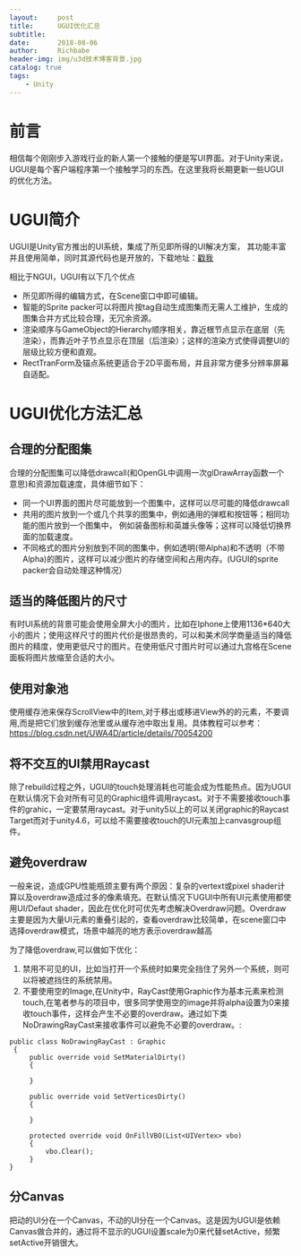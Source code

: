 ```yaml
---
layout:     post
title:      UGUI优化汇总
subtitle:   
date:       2018-08-06
author:     Richbabe
header-img: img/u3d技术博客背景.jpg
catalog: true
tags:
    - Unity
---
```

# 前言
相信每个刚刚步入游戏行业的新人第一个接触的便是写UI界面。对于Unity来说，UGUI是每个客户端程序第一个接触学习的东西。在这里我将长期更新一些UGUI的优化方法。

# UGUI简介
UGUI是Unity官方推出的UI系统，集成了所见即所得的UI解决方案， 其功能丰富并且使用简单，同时其源代码也是开放的，下载地址：[戳我](https://bitbucket.org/Unity-Technologies/ui/src)

相比于NGUI，UGUI有以下几个优点
*  所见即所得的编辑方式，在Scene窗口中即可编辑。
*  智能的Sprite packer可以将图片按tag自动生成图集而无需人工维护，生成的图集合并方式比较合理，无冗余资源。
*  渲染顺序与GameObject的Hierarchy顺序相关，靠近根节点显示在底层（先渲染），而靠近叶子节点显示在顶层（后渲染）；这样的渲染方式使得调整UI的层级比较方便和直观。 
*  RectTranForm及锚点系统更适合于2D平面布局，并且非常方便多分辨率屏幕自适配。

# UGUI优化方法汇总
## 合理的分配图集
合理的分配图集可以降低drawcall(和OpenGL中调用一次glDrawArray函数一个意思)和资源加载速度，具体细节如下：
* 同一个UI界面的图片尽可能放到一个图集中，这样可以尽可能的降低drawcall
* 共用的图片放到一个或几个共享的图集中，例如通用的弹框和按钮等；相同功能的图片放到一个图集中， 例如装备图标和英雄头像等；这样可以降低切换界面的加载速度。
* 不同格式的图片分别放到不同的图集中，例如透明(带Alpha)和不透明（不带Alpha)的图片，这样可以减少图片的存储空间和占用内存。(UGUI的sprite packer会自动处理这种情况） 

## 适当的降低图片的尺寸
有时UI系统的背景可能会使用全屏大小的图片，比如在Iphone上使用1136*640大小的图片；使用这样尺寸的图片代价是很昂贵的，可以和美术同学商量适当的降低图片的精度，使用更低尺寸的图片。在使用低尺寸图片时可以通过九宫格在Scene面板将图片放缩至合适的大小。

## 使用对象池
使用缓存池来保存ScrollView中的Item,对于移出或移进View外的的元素，不要调用,而是把它们放到缓存池里或从缓存池中取出复用。具体教程可以参考：https://blog.csdn.net/UWA4D/article/details/70054200

## 将不交互的UI禁用Raycast
除了rebuild过程之外，UGUI的touch处理消耗也可能会成为性能热点。因为UGUI在默认情况下会对所有可见的Graphic组件调用raycast。对于不需要接收touch事件的grahic，一定要禁用raycast。对于unity5以上的可以关闭graphic的Raycast Target而对于unity4.6，可以给不需要接收touch的UI元素加上canvasgroup组件。

## 避免overdraw
一般来说，造成GPU性能瓶颈主要有两个原因：复杂的vertext或pixel shader计算以及overdraw造成过多的像素填充。在默认情况下UGUI中所有UI元素使用都使用UI/Defaut shader，因此在优化时可优先考虑解决Overdraw问题。Overdraw主要是因为大量UI元素的重叠引起的，查看overdraw比较简单，在scene窗口中选择overdraw模式，场景中越亮的地方表示overdraw越高

为了降低overdraw,可以做如下优化： 
1. 禁用不可见的UI，比如当打开一个系统时如果完全挡住了另外一个系统，则可以将被遮挡住的系统禁用。 
2. 不要使用空的Image,在Unity中，RayCast使用Graphic作为基本元素来检测touch,在笔者参与的项目中，很多同学使用空的image并将alpha设置为0来接收touch事件，这样会产生不必要的overdraw。通过如下类NoDrawingRayCast来接收事件可以避免不必要的overdraw。:

```
public class NoDrawingRayCast : Graphic 
 { 
     public override void SetMaterialDirty() 
     { 
     
     } 
     
     public override void SetVerticesDirty() 
     { 
     
     } 
     
     protected override void OnFillVBO(List<UIVertex> vbo) 
     { 
         vbo.Clear(); 
     } 
} 
```

## 分Canvas
把动的UI分在一个Canvas，不动的UI分在一个Canvas。这是因为UGUI是依赖Canvas做合并的，通过将不显示的UGUI设置scale为0来代替setActive，频繁setActive开销很大。

